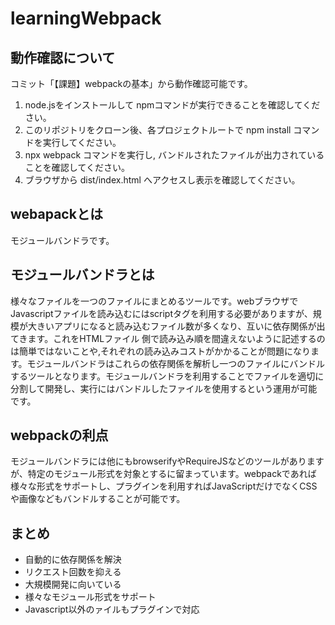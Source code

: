 # learningWebpack

## 動作確認について

コミット「【課題】webpackの基本」から動作確認可能です。

1. node.jsをインストールして npmコマンドが実行できることを確認してください。
2. このリポジトリをクローン後、各プロジェクトルートで npm install コマンドを実行してください。
3. npx webpack コマンドを実行し, バンドルされたファイルが出力されていることを確認してください。
3. ブラウザから dist/index.html へアクセスし表示を確認してください。

## webapackとは

モジュールバンドラです。

## モジュールバンドラとは

様々なファイルを一つのファイルにまとめるツールです。webブラウザでJavascriptファイルを読み込むにはscriptタグを利用する必要がありますが、規模が大きいアプリになると読み込むファイル数が多くなり、互いに依存関係が出てきます。これをHTMLファイル
側で読み込み順を間違えないように記述するのは簡単ではないことや,それぞれの読み込みコストがかかることが問題になります。モジュールバンドラはこれらの依存関係を解析し一つのファイルにバンドルするツールとなります。モジュールバンドラを利用することでファイルを適切に分割して開発し、実行にはバンドルしたファイルを使用するという運用が可能です。

## webpackの利点

モジュールバンドラには他にもbrowserifyやRequireJSなどのツールがありますが、特定のモジュール形式を対象とするに留まっています。webpackであれば様々な形式をサポートし、プラグインを利用すればJavaScriptだけでなくCSSや画像などもバンドルすることが可能です。

## まとめ

* 自動的に依存関係を解決
* リクエスト回数を抑える
* 大規模開発に向いている
* 様々なモジュール形式をサポート
* Javascript以外のァイルもプラグインで対応
